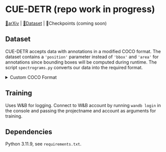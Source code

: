 # CUE-DETR (repo work in progress)

[📜arXiv](https://www.arxiv.org/abs/2407.06823) | [🤗Dataset](https://huggingface.co/datasets/disco-eth/edm-cue) | 🤗Checkpoints (coming soon)

## Dataset

CUE-DETR accepts data with annotations in a modified COCO format. The dataset contains a `'position'` parameter instead of `'bbox'` and `'area'` for annotations since bounding boxes will be computed during runtime. The script `spectrograms.py` converts our data into the required format.

<details>
<summary> Custom COCO Format </summary>

```python
data = {
    'images' : [{
        'id': img_id,
        'width': int,
        'height': int,
        'file_name' : filename,
    }]
    'annotations': [{
        'id': annotation_id,
        'image_id': img_id,
        'category_id': 0,
        'position': int # cue position instead of bounding box
    }],
    'categories': [{
        'id': 0,
        'name': 'cue',
        'supercategory' : 'cue'
    }]
}
```
</details>


## Training

Uses W&B for logging. Connect to W&B account by running `wandb login` in the console and passing the projectname and account as arguments for training.



## Dependencies

Python 3.11.9, see `requirements.txt`.
